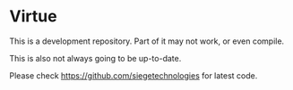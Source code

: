 # Virtue

This is a development repository. Part of it may not work, or even compile.

This is also not always going to be up-to-date.

Please check https://github.com/siegetechnologies for latest code.
